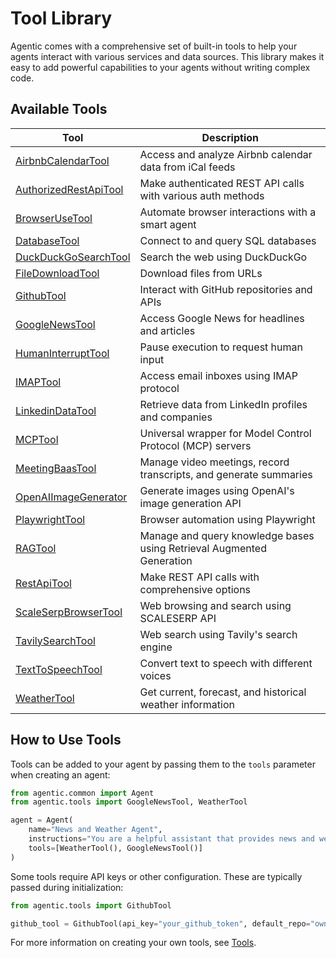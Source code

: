 # Tool Library

Agentic comes with a comprehensive set of built-in tools to help your agents interact with various services and data sources. This library makes it easy to add powerful capabilities to your agents without writing complex code.

## Available Tools

| Tool | Description |
|------|-------------|
| [AirbnbCalendarTool](./airbnb-calendar-tool.md) | Access and analyze Airbnb calendar data from iCal feeds |
| [AuthorizedRestApiTool](./authorized-rest-api-tool.md) | Make authenticated REST API calls with various auth methods |
| [BrowserUseTool](./browser-use-tool.md) | Automate browser interactions with a smart agent |
| [DatabaseTool](./database-tool.md) | Connect to and query SQL databases |
| [DuckDuckGoSearchTool](./duckduckgo-search-tool.md) | Search the web using DuckDuckGo |
| [FileDownloadTool](./file-download-tool.md) | Download files from URLs |
| [GithubTool](./github-tool.md) | Interact with GitHub repositories and APIs |
| [GoogleNewsTool](./google-news-tool.md) | Access Google News for headlines and articles |
| [HumanInterruptTool](./human-interrupt-tool.md) | Pause execution to request human input |
| [IMAPTool](./imap-tool.md) | Access email inboxes using IMAP protocol |
| [LinkedinDataTool](./linkedin-data-tool.md) | Retrieve data from LinkedIn profiles and companies |
| [MCPTool](./mcp-tool.md) | Universal wrapper for Model Control Protocol (MCP) servers |
| [MeetingBaasTool](./meeting-baas-tool.md) | Manage video meetings, record transcripts, and generate summaries |
| [OpenAIImageGenerator](./image-generator-tool.md) | Generate images using OpenAI's image generation API |
| [PlaywrightTool](./playwright-tool.md) | Browser automation using Playwright |
| [RAGTool](./rag-tool.md) | Manage and query knowledge bases using Retrieval Augmented Generation |
| [RestApiTool](./rest-api-tool.md) | Make REST API calls with comprehensive options |
| [ScaleSerpBrowserTool](./scaleserp-browser-tool.md) | Web browsing and search using SCALESERP API |
| [TavilySearchTool](./tavily-search-tool.md) | Web search using Tavily's search engine |
| [TextToSpeechTool](./text-to-speech-tool.md) | Convert text to speech with different voices |
| [WeatherTool](./weather-tool.md) | Get current, forecast, and historical weather information |

## How to Use Tools

Tools can be added to your agent by passing them to the `tools` parameter when creating an agent:

```python
from agentic.common import Agent
from agentic.tools import GoogleNewsTool, WeatherTool

agent = Agent(
    name="News and Weather Agent",
    instructions="You are a helpful assistant that provides news and weather information.",
    tools=[WeatherTool(), GoogleNewsTool()]
)
```

Some tools require API keys or other configuration. These are typically passed during initialization:

```python
from agentic.tools import GithubTool

github_tool = GithubTool(api_key="your_github_token", default_repo="owner/repo")
```

For more information on creating your own tools, see [Tools](../index.md).